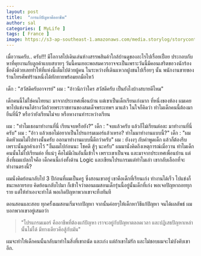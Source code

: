 ```yaml
---
layout: post
title:  "การแก้ปัญหาคืออาชีพ"
author: sal
categories: [ MyLife ]
tags: [ France ]
image: https://s3-ap-southeast-1.amazonaws.com/media.storylog/storycontent/59a37934af8c08765332c0d0/15038881963715329100.jpg
---
```


เมื่อวานครับ.. ครับ!!! มีโอกาสไปเดินเล่นห้างสรรพสินค้าใกล้บ้านดูของอะไรไปเรื่อยเปื่อย ประกอบกับหาที่คุยงานกับลูกค้าแบบสบายๆ วันนี้คนเยอะพอสมควรอาจจะเป็นเพราะวันนี้มีคอนเสริตขอวงนักร้องชื่อดังด้วยเลยทำให้ที่แห่งนี้เต็มไปด้วยผู้คน
ในระหว่างที่เดินแหวกฝูงชนไปเรื่อยๆ นั้น พนักงานขายของร้านโทรศัพท์ร้านหนึ่งได้ทักทายพร้อมยกมือไหว้

เด็ก : "สวัสดีครับอาจารย์"
ผม : "อ้าวนึกว่าใคร สวัสดีครับ เป็นยังไงบ้างสบายดีไหม"

เด็กคนนี้ไม่ใช่คนไทยนะ มาจากประเทศเพื่อนบ้าน แต่เขาเป็นเด็กเรียนเก่งมาก ที่หนึ่งของห้อง ผมเคยพาไปแข่งจนได้รางวัลถ้วยพระราชทานของสมเด็จพระเทพฯ มาแล้ว ในใจก็คิดว่า ทำไมเด็กคนนี้ต้องมายืนที่นี่? หรือว่ายังเรียนไม่จบ หรือหางานทำระหว่างเรียน

ผม : "ทำไมเธอมาทำงานที่นี่ เรียนจบหรือยัง?"
เด็ก : "จบแล้วครับ แล้วก็ไม่เรียนต่อละ มาทำงานที่นี่ครับ"
ผม : "อ้าว แล้วเธอไม่อยากเป็นโปรแกรมเมอร์แล้วเหรอ? ทำไมมาทำงานแบบนี้?"
เด็ก : "ผมคิดหัวผมไม่ไปทางนั้นครับ ออกมาทำงานแบบนี้ดีกว่าครับ"
ผม : ยังงงๆ กับคำพูดเด็ก แล้วก็ต้องรีบเพราะนั้นลูกค้าเอาไว้ "งั้นผมไปก่อนนะ โชคดี สู้ๆ นะครับ"
ผมมานั่งคิดถึงเหตุการณ์เมื่อวาน ทำไมเด็กคนนั้นไม่ไปเรียนต่อ ที่แน่ๆ คือไม่มีเงินอันนี้เข้าใจ เพราะเขาเป็นจน และมาจากประเทศเพื่อนบ้าน แต่สิ่งที่ผมแปลกใจคือ เด็กคนนี้เก่งทั้งด้าน Logic และเขียนโปรแกรมแต่ทำไมเล่า เขากลับเลือกที่จะทำงานตรงนี้?

ผมนั่งคิดย้อนกลับไป 3 ปีก่อนที่ผมเป็นครู ซึ่งสอนเขาอยู่ เขาคือเด็กที่เรียนเก่ง ทำงานได้เร็ว ไปแข่งก็ชนะหลายรอบ คิดย้อนกลับไปมา ก็เข้าใจว่าตอนผมสอนเด็กรุ่นนี้อยู่นั้นเด็กที่เก่ง พอเจอปัญหาถอยทุกราย  แต่ให้ทำเองจะทำได้ พอเกิดปัญหาพวกเขาจะทิ้งทันที

ตอนสอนและสอบ ทุกครั้งผมสอนเริ่มจากปัญหา จากนั้นค่อยๆให้เด็กหาวิธีแก้ปัญหา จนได้ผลลัพธ์ ผมบอกพวกเขาอยู่เสมอว่า

>"โปรแกรมเมอร์ คืออาชีพที่ต้องแก้ปัญหา เราจะอยู่กับปัญหาตลอดเวลา และปฏิเสธปัญหาเหล่านั้นไม่ได้ มีทางเดียวคือสู้กับมัน"

ผมจะทำให้เด็กคนนั้นกลับมาทำในสิ่งที่เขาถนัด และเก่ง แต่ถ้าเขาไม่รัก และไม่ชอบผมจะไม่บังคับเขาอีก.